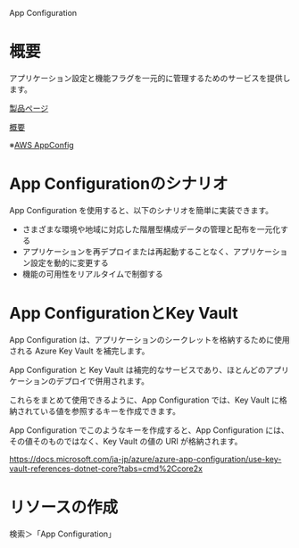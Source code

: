 App Configuration

# 概要

アプリケーション設定と機能フラグを一元的に管理するためのサービスを提供します。

[製品ページ](https://azure.microsoft.com/ja-jp/services/app-configuration/)


[概要](https://docs.microsoft.com/ja-jp/azure/azure-app-configuration/overview)


※[AWS AppConfig](https://docs.aws.amazon.com/ja_jp/appconfig/latest/userguide/what-is-appconfig.html)


# App Configurationのシナリオ


App Configuration を使用すると、以下のシナリオを簡単に実装できます。

- さまざまな環境や地域に対応した階層型構成データの管理と配布を一元化する
- アプリケーションを再デプロイまたは再起動することなく、アプリケーション設定を動的に変更する
- 機能の可用性をリアルタイムで制御する

# App ConfigurationとKey Vault

App Configuration は、アプリケーションのシークレットを格納するために使用される Azure Key Vault を補完します。 

App Configuration と Key Vault は補完的なサービスであり、ほとんどのアプリケーションのデプロイで併用されます。

これらをまとめて使用できるように、App Configuration では、Key Vault に格納されている値を参照するキーを作成できます。 

App Configuration でこのようなキーを作成すると、App Configuration には、その値そのものではなく、Key Vault の値の URI が格納されます。

https://docs.microsoft.com/ja-jp/azure/azure-app-configuration/use-key-vault-references-dotnet-core?tabs=cmd%2Ccore2x


# リソースの作成

検索＞「App Configuration」


